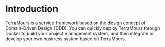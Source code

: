 # Introduction

TerraMours is a service framework based on the design concept of Domain-Driven Design (DDD). You can quickly deploy TerraMours through Docker to build your project management system, and then integrate or develop your own business system based on TerraMours.